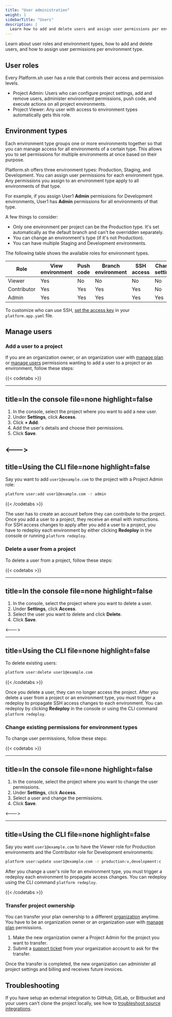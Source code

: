 ```yaml
---
title: "User administration"
weight: 1
sidebarTitle: "Users"
description: |
  Learn how to add and delete users and assign user permissions per environment type.
---
```


Learn about user roles and environment types, how to add and delete users, and how to assign user permissions per environment type.

## User roles

Every Platform.sh user has a role that controls their access and permission levels.

* Project Admin: Users who can configure project settings, add and remove users, administer environment permissions, push code, and execute actions on all project environments.
* Project Viewer: Any user with access to environment types automatically gets this role.

## Environment types

Each environment type groups one or more environments together so that you can manage access for all environments of a certain type.
This allows you to set permissions for multiple environments at once based on their purpose.

Platform.sh offers three environment types: Production, Staging, and Development.
You can assign user permissions for each environment type.
Any permissions you assign to an environment type apply to all environments of that type.

For example, if you assign User1 **Admin** permissions for Development environments,
User1 has **Admin** permissions for all environments of that type.

A few things to consider:

* Only one environment per project can be the Production type. It's set automatically as the default branch and can't be overridden separately.
* You can change an environment's type (if it's not Production).
* You can have multiple Staging and Development environments.

The following table shows the available roles for environment types.

| Role | View environment | Push code | Branch environment | SSH access | Change settings | Execute actions |
| ---- | ---------------- | --------- | ------------------ | ---------- | --------------- | --------------- |
| Viewer | Yes | No |  No |  No |  No |  No |
| Contributor | Yes | Yes | Yes | Yes | No | No |
| Admin| Yes | Yes | Yes | Yes | Yes | Yes |

To customize who can use SSH, [set the access key](/configuration/app/app-reference.md#access) in your `platform.app.yaml` file.

## Manage users

### Add a user to a project

If you are an organization owner, or an organization user with [manage plan](/administration/organizations.md#organization-permissions) or [manage users](/administration/organizations.md#organization-permissions) permissions wanting to add a user to a project or an environment, follow these steps:

{{< codetabs >}}

---
title=In the console
file=none
highlight=false
---

1. In the console, select the project where you want to add a new user.
2. Under **Settings**, click **Access**.
3. Click **+ Add**.
4. Add the user's details and choose their permissions.
5. Click **Save**.

<--->
---
title=Using the CLI
file=none
highlight=false
---

Say you want to add `user1@example.com` to the project with a Project Admin role:

```bash
platform user:add user1@example.com -r admin
```

{{< /codetabs >}}

The user has to create an account before they can contribute to the project.
Once you add a user to a project, they receive an email with instructions.
For SSH access changes to apply after you add a user to a project, you have to redeploy each environment by either clicking **Redeploy** in the console or running `platform redeploy`.

### Delete a user from a project

To delete a user from a project, follow these steps:

{{< codetabs >}}

---
title=In the console
file=none
highlight=false
---

1. In the console, select the project where you want to delete a user.
2. Under **Settings**, click **Access**.
3. Select the user you want to delete and click **Delete**.
4. Click **Save**.

<--->

---
title=Using the CLI
file=none
highlight=false
---
To delete existing users:

```bash
platform user:delete user1@example.com
```
{{< /codetabs >}}

Once you delete a user, they can no longer access the project.
After you delete a user from a project or an environment type, you must trigger a redeploy to propagate SSH access changes to each environment.
You can redeploy by clicking **Redeploy** in the console or  using the CLI command `platform redeploy`.

### Change existing permissions for environment types

To change user permissions, follow these steps:

{{< codetabs >}}

---
title=In the console
file=none
highlight=false
---

1. In the console, select the project where you want to change the user permissions.
2. Under **Settings**, click **Access**.
3. Select a user and change the permissions.
4. Click **Save**.

<--->

---
title=Using the CLI
file=none
highlight=false
---
Say you want `user1@example.com` to have the Viewer role for Production environments
and the Contributor role for Development environments:

```bash
platform user:update user1@example.com -r production:v,development:c
```

After you change a user's role for an environment type, you must trigger a redeploy each environment to propagate access changes. You can redeploy using the CLI command `platform redeploy`.

{{< /codetabs >}}

### Transfer project ownership

You can transfer your plan ownership to a different [organization](/administration/organizations.md) anytime.
You have to be an organization owner or an organization user with [manage plan](/administration/organizations.md#organization-permissions) permissions.

1. Make the new organization owner a Project Admin for the project you want to transfer.
2. Submit a [support ticket](https://console.platform.sh/-/users/~/tickets) from your organization account to ask for the transfer.

Once the transfer is completed, the new organization can administer all project settings and billing and receives future invoices.

## Troubleshooting

If you have setup an external integration to GitHub, GitLab, or Bitbucket and your users can't clone the project locally,
see how to [troubleshoot source integrations](/integrations/source/troubleshoot.md).
